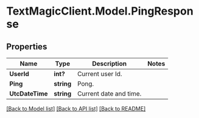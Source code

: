 # TextMagicClient.Model.PingResponse
## Properties

Name | Type | Description | Notes
------------ | ------------- | ------------- | -------------
**UserId** | **int?** | Current user Id. | 
**Ping** | **string** | Pong. | 
**UtcDateTime** | **string** | Current date and time. | 

[[Back to Model list]](../README.md#documentation-for-models) [[Back to API list]](../README.md#documentation-for-api-endpoints) [[Back to README]](../README.md)

